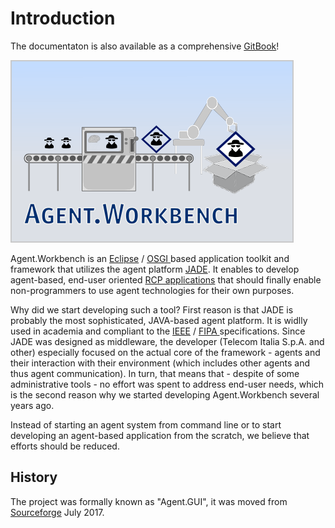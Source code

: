 # Introduction

The documentaton is also available as a comprehensive [GitBook](https://enflexit.gitbook.io/agent-workbench/)!

![](.gitbook/assets/splash.png)

Agent.Workbench is an [Eclipse](https://www.eclipse.org/) / [OSGI ](https://www.osgi.org/)based application toolkit and framework that utilizes the agent platform [JADE](http://jade.tilab.com/). It enables to develop agent-based, end-user oriented [RCP applications](http://www.vogella.com/tutorials/EclipseRCP/article.html) that should finally enable non-programmers to use agent technologies for their own purposes.

Why did we start developing such a tool? First reason is that JADE is probably the most sophisticated, JAVA-based agent platform. It is widlly used in academia and compliant to the [IEEE](https://www.ieee.org) / [FIPA ](http://www.fipa.org/)specifications. Since JADE was designed as middleware, the developer \(Telecom Italia S.p.A. and other\) especially focused on the actual core of the framework - agents and their interaction with their environment \(which includes other agents and thus agent communication\). In turn, that means that - despite of some administrative tools - no effort was spent to address end-user needs, which is the second reason why we started developing Agent.Workbench several years ago.

Instead of starting an agent system from command line or to start developing an agent-based application from the scratch, we believe that efforts should be reduced.

## History

The project was formally known as "Agent.GUI", it was moved from [Sourceforge](https://sourceforge.net/projects/agentgui/) July 2017.

